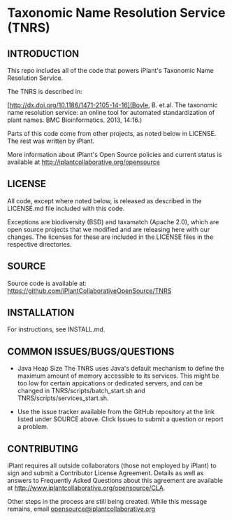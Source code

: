 Taxonomic Name Resolution Service (TNRS)
========================================

## INTRODUCTION
This repo includes all of the code that powers iPlant's Taxonomic 
Name Resolution Service.

The TNRS is described in:

[http://dx.doi.org/10.1186/1471-2105-14-16](Boyle, B. et.al. The taxonomic name resolution service: an online tool for automated standardization of plant names. BMC Bioinformatics. 2013, 14:16.)

Parts of this code come from other projects, as noted below in 
LICENSE. The rest was written by iPlant.

More information about iPlant's Open Source policies and current 
status is available at 
http://iplantcollaborative.org/opensource


## LICENSE
All code, except where noted below, is released as described in the 
LICENSE.md file included with this code.

Exceptions are biodiversity (BSD) and taxamatch (Apache 2.0), which
are open source projects that we modified and are releasing here with
our changes. The licenses for these are included in the LICENSE files
in the respective directories.


## SOURCE
Source code is available at: https://github.com/iPlantCollaborativeOpenSource/TNRS


## INSTALLATION
For instructions, see INSTALL.md.


## COMMON ISSUES/BUGS/QUESTIONS
* Java Heap Size
The TNRS uses Java's default mechanism to define the maximum amount of memory accessible to its services. This might be too low for certain appications or dedicated servers, and can be changed in TNRS/scripts/batch_start.sh and TNRS/scripts/services_start.sh.
 
* Use the issue tracker available from the GitHub repository at the link listed under SOURCE above. Click Issues to submit a question or report a problem.


## CONTRIBUTING
iPlant requires all outside collaborators (those not employed by iPlant) to sign and submit a Contributor License Agreement. Details as well as answers to Frequently Asked Questions about this agreement are available at http://www.iplantcollaborative.org/opensource/CLA.

Other steps in the process are still being created. While this message remains, email opensource@iplantcollaborative.org
